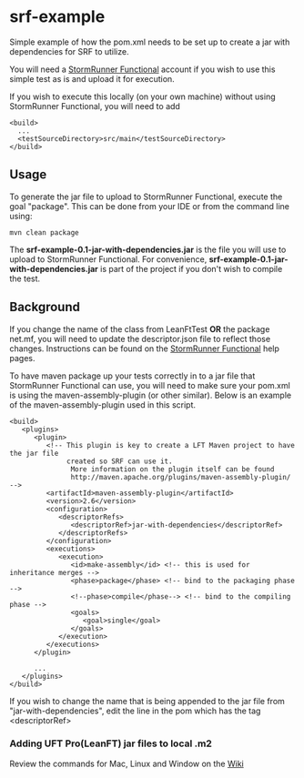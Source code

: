# srf-example
Simple example of how the pom.xml needs to be set up to create a jar with dependencies for SRF to utilize.

You will need a [StormRunner Functional](https://software.microfocus.com/en-us/products/functional-testing-as-a-service/free-trial) account if you wish to use this simple test as is and upload it for execution.

If you wish to execute this locally (on your own machine) without using StormRunner Functional, you will need to add
```
<build>
  ...
  <testSourceDirectory>src/main</testSourceDirectory>
</build>
```

## Usage
To generate the jar file to upload to StormRunner Functional, execute the goal "package".  This can be done from your IDE or from the command line using:

```
mvn clean package
```
The **srf-example-0.1-jar-with-dependencies.jar** is the file you will use to upload to StormRunner Functional.
For convenience, **srf-example-0.1-jar-with-dependencies.jar** is part of the project if you don't wish to compile the test.

## Background
If you change the name of the class from LeanFtTest **OR** the package net.mf, you will need to update the descriptor.json file to reflect those changes.  Instructions can be found on the [StormRunner Functional](https://admhelp.microfocus.com/srf/en/1.30/Content/Upload-asset.htm) help pages.

To have maven package up your tests correctly in to a jar file that StormRunner Functional can use, you will need to make sure your pom.xml is using the maven-assembly-plugin (or other similar).  Below is an example of the maven-assembly-plugin used in this script.

```
<build>
   <plugins>
      <plugin>
         <!-- This plugin is key to create a LFT Maven project to have the jar file
              created so SRF can use it.
               More information on the plugin itself can be found
               http://maven.apache.org/plugins/maven-assembly-plugin/ -->
         <artifactId>maven-assembly-plugin</artifactId>
         <version>2.6</version>
         <configuration>
            <descriptorRefs>
               <descriptorRef>jar-with-dependencies</descriptorRef>
            </descriptorRefs>
         </configuration>
         <executions>
            <execution>
               <id>make-assembly</id> <!-- this is used for inheritance merges -->
               <phase>package</phase> <!-- bind to the packaging phase -->
               <!--phase>compile</phase--> <!-- bind to the compiling phase -->
               <goals>
                  <goal>single</goal>
               </goals>
            </execution>
         </executions>
      </plugin>
            
      ...
   </plugins>
</build>
```

If you wish to change the name that is being appended to the jar file from "jar-with-dependencies", edit the line in the pom which has the tag \<descriptorRef\>

### Adding UFT Pro(LeanFT) jar files to local .m2
Review the commands for Mac, Linux and Window on the [Wiki](https://github.com/panama69/srf-example/wiki)

